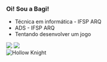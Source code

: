 ### Oi! Sou a Bagi!

- Técnica em informática - IFSP ARQ
- ADS - IFSP ARQ
- Tentando desenvolver um jogo

<div> 
  <a href="https://instagram.com/bagi.png" target="_blank"><img src="https://img.shields.io/badge/-Instagram-%23E4405F?style=for-the-badge&logo=instagram&logoColor=white" target="_blank"></a>
 	<!--<a href="https://www.twitch.tv/vaisraviina" target="_blank"><img src="https://img.shields.io/badge/Twitch-9146FF?style=for-the-badge&logo=twitch&logoColor=white" target="_blank"></a>-->
  <a href="https://steamcommunity.com/id/bagiexe/" target="_blank"><img src="https://img.shields.io/badge/Steam-000000?style=for-the-badge&logo=steam&logoColor=white"></a>
</div>

<div>
  <img align="left" alt="Hollow Knight" src="https://icons8.com.br/icon/iTkwwwqdX4t6/cavaleiro-oco"/>
</div>
